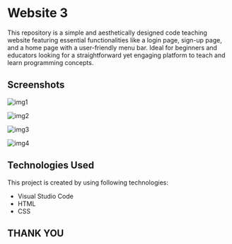 # Website 3
This repository is a simple and aesthetically designed code teaching website featuring essential functionalities like a login page, sign-up page, and a home page with a user-friendly menu bar. Ideal for beginners and educators looking for a straightforward yet engaging platform to teach and learn programming concepts.


## Screenshots
![img1](https://github.com/prathamsingh19/Website_3/assets/168055736/d8c4605f-e1c9-4ff7-a5c6-7586383ac049)

![img2](https://github.com/prathamsingh19/Website_3/assets/168055736/ee5d312b-7da6-40e5-8c61-e6d326ba6481)

![img3](https://github.com/prathamsingh19/Website_3/assets/168055736/1c153cf6-9d7d-47d3-bfb5-a64bfbe9283a)

![img4](https://github.com/prathamsingh19/Website_3/assets/168055736/2cef2b9b-7352-484f-9f33-0bab19f0cea9)










## Technologies Used

This project is created by using following
technologies:

- Visual Studio Code
- HTML
- CSS


## THANK YOU
